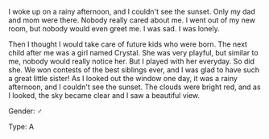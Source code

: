 I woke up on a rainy afternoon, and I couldn't see the sunset. Only my dad and mom were there. Nobody really cared about me. I went out of my new room, but nobody would even greet me. I was sad. I was lonely. 

Then I thought I would take care of future kids who were born. The next child after me was a girl named Crystal. She was very playful, but similar to me, nobody would really notice her. But I played with her everyday. So did she. We won contests of the best siblings ever, and I was glad to have such a great little sister! As I looked out the window one day, it was a rainy afternoon, and I couldn't see the sunset. The clouds were bright red, and as I looked, the sky became clear and I saw a beautiful view. 

Gender: ♂

Type: A
